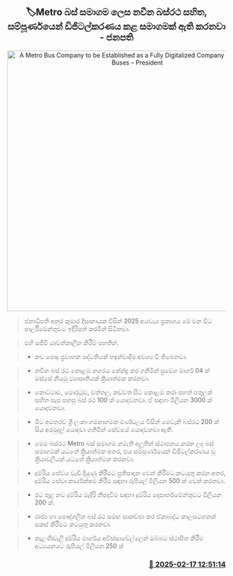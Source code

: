 <p align='center'><b><h2 align='center' title='A Metro Bus Company to be Established as a Fully Digitalized Company with Modern Buses – President'>🏷Metro බස් සමාගම ලෙස නවීන බස්රථ සහිත, සම්පූර්ණයෙන් ඩිජිටල්කරණය කළ සමාගමක් ඇති කරනවා - ජනපති</h2></b></p>
<p align='center'><img src='https://helakuru.sgp1.cdn.digitaloceanspaces.com/esana/images/lib/budget-2025-new-live.jpg' width='600' alt='A Metro Bus Company to be Established as a Fully Digitalized Company with Modern Buses – President'></p>

> ජනාධිපති අනුර කුමාර දිසානායක විසින් 2025 අයවැය ප්‍රකාශය මේ වන විට පාර්ලිමේන්තුවට ඉදිරිපත් කරමින් සිටිනවා.

> එහි සජීවී යාවත්කාලීන කිරීම් පහතින්.

> * නව පොදු ප්‍රවාහන පද්ධතියක් හඳුන්වාදීම අවශ්‍ය වී තිබෙනවා.

> * නවීන බස් රථ කොළඹ නගරය කේන්ද්‍ර කර ගනිමින් ප්‍රවේශ මාර්ග 04 ක් ඔස්සේ නියමු ව්‍යාපෘතියක් ක්‍රියාත්මක කරනවා.

> * කොට්ටාව, මොරටුව, වත්තල, කඩවත සිට කොළඹ කරා පහත් පතුලක් සහිත සැප පහසු බස් රථ 100 ක් යොදවනවා. ඒ සඳහා මිලියන 3000 ක් යොදවනවා.

> * මීට අමතරව ශ්‍රී ලංකා ගමනාගමන මණ්ඩලය විසින් මෙවැනි බස්රථ 200 ක් සිය අරමුදල් යොදවා ගනිමින් සේවයේ යොදවනවා ඇති.

> * මෙම බස්රථ Metro බස් සමාගම නමැති අලුතින් ස්ථාපනය කරන ල​ද බස් සමාගමක් යටතේ ක්‍රියාත්ම​ක අතර, එය සම්පූර්ණයෙන් ඩිජිටල්කරණය වූ ක්‍රියාවලියක් යටතේ ක්‍රියාත්මක කරනවා.

> * දුම්රිය සේවය වැඩි දියුණු කිරීමට ප්‍රතිපාදන වෙන් කිරීමට කටයුතු කරන අතර, දුම්රිය සේවා කාර්යක්ෂම කිරීම සඳහා රුපියල් මිලියන 500 ක් වෙන් කරනවා.

> * රට තුළ නව දුම්රිය මැදිරි නිපදවීම සඳහා දුම්රිය දෙපාර්තමේන්තුවට මිලියන 200 ක්.

> * රාජ්‍ය හා පෞද්ගලික බස් රථ සමඟ සාකච්ඡා කර ඒකාබද්ධ කාලසටහනක් සකස් කිරීමට කටයුතු කරනවා.

> * කැළණිවැලි දුම්රිය මාර්ග​ය අවිස්සාවේල්ලෙන් ඔබ්බට ස්ථාපිත කිරීම අධ්‍යයනයට රුපියල් මිලියන 250 ක්



<h3 align='right'><a href='https://www.helakuru.lk/esana/p/107528/'>📅 2025-02-17 12:51:14</a></h3>
